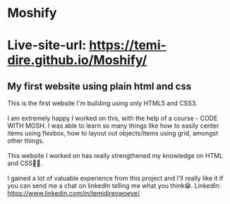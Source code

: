 # Moshify
# Live-site-url: https://temi-dire.github.io/Moshify/
## My first website using plain html and css
This is the first website I'm building using only HTML5 and CSS3.<br />
<br />
I am extremely happy I worked on this, with the help of a course - CODE WITH MOSH. I was able to learn so many things like how to easily center items using flexbox, how to layout out objects/items using grid, amongst other things.<br />
<br />
This website I worked on has really strengthened my knowledge on HTML and CSS💪💪.<br />
<br />
I gained a lot of valuable experience from this project and I'll really like it if you can send me a chat on linkedIn telling me what you think😁.
LinkedIn: https://www.linkedin.com/in/temidireowoeye/
